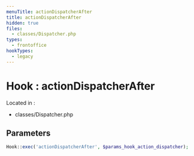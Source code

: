 ```yaml
---
menuTitle: actionDispatcherAfter
title: actionDispatcherAfter
hidden: true
files:
  - classes/Dispatcher.php
types:
  - frontoffice
hookTypes:
  - legacy
---
```


# Hook : actionDispatcherAfter

Located in :

  - classes/Dispatcher.php

## Parameters

```php
Hook::exec('actionDispatcherAfter', $params_hook_action_dispatcher);
```